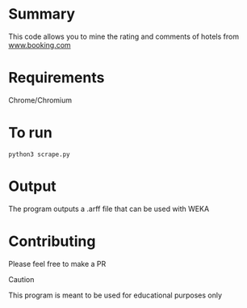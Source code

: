 # Summary
This code allows you to mine the rating and comments of hotels from www.booking.com

# Requirements
Chrome/Chromium

# To run
`python3 scrape.py`

# Output
The program outputs a .arff file that can be used with WEKA

# Contributing
Please feel free to make a PR

> [!CAUTION]
> This program is meant to be used for educational purposes only
